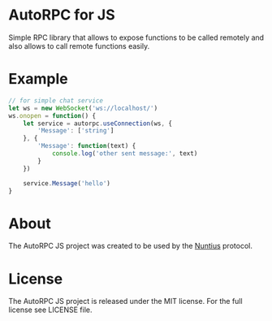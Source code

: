 # AutoRPC for JS
Simple RPC library that allows to expose functions to be called remotely and also allows to call remote functions easily.

# Example

```javascript
// for simple chat service
let ws = new WebSocket('ws://localhost/')
ws.onopen = function() {
    let service = autorpc.useConnection(ws, {
        'Message': ['string']
    }, {
        'Message': function(text) {
            console.log('other sent message:', text)
        }
    })

    service.Message('hello')
}
```

# About
The AutoRPC JS project was created to be used by the [Nuntius](https://lab.andrebaltazar.com/?p=nuntius) protocol.

# License
The AutoRPC JS project is released under the MIT license. For the full license see LICENSE file.
